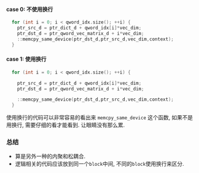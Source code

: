 #### case 0: 不使用换行
```cxx
  for (int i = 0; i < qword_idx.size(); ++i) {
    ptr_src_d = ptr_dict_d + qword_idx[i]*vec_dim;
    ptr_dst_d = ptr_qword_vec_matrix_d + i*vec_dim;
    ::memcpy_same_device(ptr_dst_d,ptr_src_d,vec_dim,context);
  }
```

#### case 1: 使用换行
```cxx
  for (int i = 0; i < qword_idx.size(); ++i) {

    ptr_src_d = ptr_dict_d + qword_idx[i]*vec_dim;
    ptr_dst_d = ptr_qword_vec_matrix_d + i*vec_dim;

    ::memcpy_same_device(ptr_dst_d,ptr_src_d,vec_dim,context);
  }
```
使用换行的代码可以非常容易的看出来 `memcpy_same_device` 这个函数, 如果不是用换行, 需要仔细的看才能看到.
让眼睛没有那么累.

### 总结
- 算是另外一种的内聚和松耦合.
- 逻辑相关的代码应该放到同一个`block`中间, 不同的`block`使用换行来区分.

